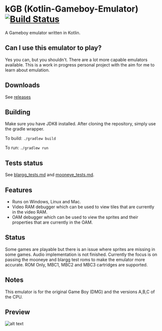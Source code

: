 # kGB (Kotlin-Gameboy-Emulator) [![Build Status](https://travis-ci.org/stan-roelofs/Kotlin-Gameboy-Emulator.svg?branch=master)](https://travis-ci.org/stan-roelofs/Kotlin-Gameboy-Emulator)
A Gameboy emulator written in Kotlin.

## Can I use this emulator to play?
Yes you can, but you shouldn't. There are a lot more capable emulators available. 
This is a work in progress personal project with the aim for me to learn about emulation.

## Downloads
See [releases](https://github.com/stan-roelofs/Kotlin-Gameboy-Emulator/releases)

## Building
Make sure you have JDK8 installed.
After cloning the repository, simply use the gradle wrapper.

To build:
`./gradlew build`

To run:
`./gradlew run`

## Tests status
See [blargg_tests.md](blargg_tests.md) and [mooneye_tests.md](mooneye_tests.md).

## Features
- Runs on Windows, Linux and Mac.
- Video RAM debugger which can be used to view tiles that are currently in the video RAM.
- OAM debugger which can be used to view the sprites and their properties that are currently in the OAM.

## Status
Some games are playable but there is an issue where sprites are missing in some games. 
Audio implementation is not finished. 
Currently the focus is on passing the mooneye and blargg test roms to make the emulator more accurate. 
ROM Only, MBC1, MBC2 and MBC3 cartridges are supported.

## Notes
This emulator is for the original Game Boy (DMG) and the versions A,B,C of the CPU.

## Preview
![alt text](https://media.giphy.com/media/Sr8w0qUxx9K9LhviS1/giphy.gif)
